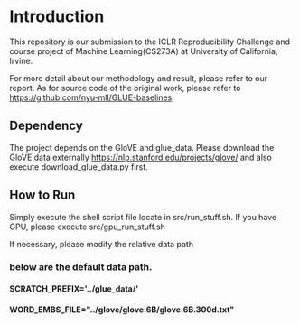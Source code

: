# Introduction

This repository is our submission to the ICLR Reproducibility Challenge and course project of Machine Learning(CS273A) at University of California, Irvine. 

For more detail about our methodology and result, please refer to our report. As for source code of the original work, please refer to https://github.com/nyu-mll/GLUE-baselines.

## Dependency

The project depends on the GloVE and glue_data. Please download the GloVE data externally https://nlp.stanford.edu/projects/glove/ and also execute download_glue_data.py first.


## How to Run

Simply execute the shell script file locate in src/run_stuff.sh. If you have GPU, please execute src/gpu_run_stuff.sh

If necessary, please modify the relative data path

### below are the default data path.

#### SCRATCH_PREFIX='../glue_data/'

#### WORD_EMBS_FILE="../glove/glove.6B/glove.6B.300d.txt"
